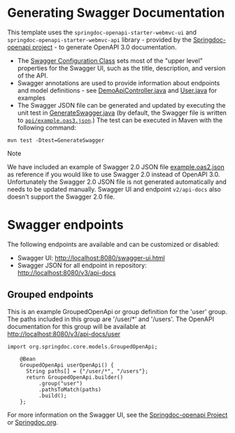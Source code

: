 # Generating Swagger Documentation

This template uses the `springdoc-openapi-starter-webmvc-ui` and `springdoc-openapi-starter-webmvc-api` library - provided by the [Springdoc-openapi project](https://github.com/springdoc/springdoc-openapi) - to generate OpenAPI 3.0
documentation.
- The [Swagger Configuration Class](../src/main/java/com/telus/samples/config/SwaggerConfig.java) sets most of the "upper level" properties for the Swagger UI, such as the title, description, and version of the API.
- Swagger annotations are used to provide information about endpoints and model definitions - see
[DemoApiController.java](../src/main/java/com/telus/samples/api/DemoApiController.java) and [User.java](../src/main/java/com/telus/samples/api/User.java) for examples
- The Swagger JSON file can be generated and updated by executing the unit test in [GenerateSwagger.java](../src/test/java/swagger/GenerateSwagger.java) (by default, the Swagger file
is written to [`api/example.oas3.json`](../src/main/resources/example.oas3.json).) The test can be executed in Maven with the following command:
```
mvn test -Dtest=GenerateSwagger
```
> [!NOTE]  
> We have included an example of Swagger 2.0 JSON file [example.oas2.json](../api/example.oas2.json) as reference if you would like to use Swagger 2.0 instead of OpenAPI 3.0. Unfortunately the Swagger 2.0 JSON file is not generated automatically and needs to be updated manually. Swagger UI and endpoint `v2/api-docs` also doesn't support the Swagger 2.0 file.

# Swagger endpoints
The following endpoints are available and can be customized or disabled:
- Swagger UI: [http://localhost:8080/swagger-ui.html](http://localhost:8080/swagger-ui.html)
- Swagger JSON for all endpoint in repository: [http://localhost:8080/v3/api-docs](http://localhost:8080/v3/api-docs)

## Grouped endpoints
This is an example GroupedOpenApi or group definition for the 'user' group. The paths included in this group are '/user/*' and '/users'. The OpenAPI documentation for this group will be available at [http://localhost:8080/v3/api-docs/user](http://localhost:8080/v3/api-docs/user)


```
import org.springdoc.core.models.GroupedOpenApi;

    @Bean
    GroupedOpenApi userOpenApi() {
      String paths[] = {"/user/*", "/users"};
      return GroupedOpenApi.builder()
          .group("user")
          .pathsToMatch(paths)
          .build();
    };
```

For more information on the Swagger UI, see the [Springdoc-openapi Project](https://github.com/springdoc/springdoc-openapi) or [Springdoc.org](https://springdoc.org/).

